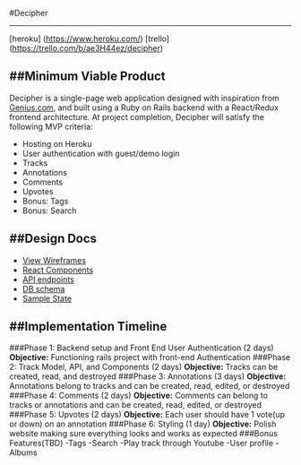 #Decipher

---
[heroku] (https://www.heroku.com/)
[trello] (https://trello.com/b/ae3H44ez/decipher)

##Minimum Viable Product
---
Decipher is a single-page web application designed with inspiration from [Genius.com](http://genius.com), and built using a Ruby on Rails backend with a React/Redux frontend architecture. At project completion, Decipher will satisfy the following MVP criteria:  
  * Hosting on Heroku
  * User authentication with guest/demo login
  * Tracks
  * Annotations
  * Comments
  * Upvotes
  * Bonus: Tags
  * Bonus: Search

##Design Docs
---
  * [View Wireframes](wireframes)
  * [React Components](react_components.md)
  * [API endpoints](api_endpoints.md)
  * [DB schema](schema.md)
  * [Sample State](sample_state.md)

##Implementation Timeline
---
###Phase 1: Backend setup and Front End User Authentication (2 days)
**Objective:** Functioning rails project with front-end Authentication
###Phase 2: Track Model, API, and Components (2 days)
**Objective:** Tracks can be created, read, and destroyed
###Phase 3: Annotations (3 days)
**Objective:** Annotations belong to tracks and can be created, read, edited, or destroyed
###Phase 4: Comments (2 days)
**Objective:** Comments can belong to tracks or annotations and can be created, read, edited, or destroyed
###Phase 5: Upvotes (2 days)
**Objective:** Each user should have 1 vote(up or down) on an annotation
###Phase 6: Styling (1 day)
**Objective:** Polish website making sure everything looks and works as expected
###Bonus Features(TBD)
  -Tags
  -Search
  -Play track through Youtube
  -User profile
  -Albums
